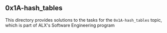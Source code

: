 ## 0x1A-hash_tables

This directory provides solutions to the tasks for the `0x1A-hash_tables` topic, which is part of
ALX's Software Engineering program 